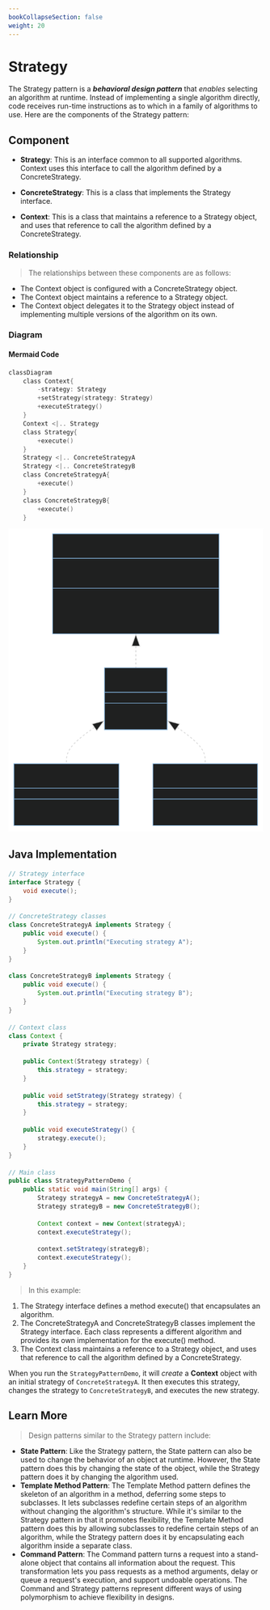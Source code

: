 ```yaml
---
bookCollapseSection: false
weight: 20
---
```


# Strategy

The Strategy pattern is a ***behavioral design pattern*** that *enables* selecting an algorithm at runtime. Instead of implementing a single algorithm directly, code receives run-time instructions as to which in a family of algorithms to use. Here are the components of the Strategy pattern:

## Component

- **Strategy**: This is an interface common to all supported algorithms. Context uses this interface to call the algorithm defined by a ConcreteStrategy.

- **ConcreteStrategy**: This is a class that implements the Strategy interface.

- **Context**: This is a class that maintains a reference to a Strategy object, and uses that reference to call the algorithm defined by a ConcreteStrategy.
  
### Relationship

> The relationships between these components are as follows:

- The Context object is configured with a ConcreteStrategy object.
- The Context object maintains a reference to a Strategy object.
- The Context object delegates it to the Strategy object instead of implementing multiple versions of the algorithm on its own.

### Diagram

#### Mermaid Code

```c
classDiagram
    class Context{
        -strategy: Strategy
        +setStrategy(strategy: Strategy)
        +executeStrategy()
    }
    Context <|.. Strategy
    class Strategy{
        +execute()
    }
    Strategy <|.. ConcreteStrategyA
    Strategy <|.. ConcreteStrategyB
    class ConcreteStrategyA{
        +execute()
    }
    class ConcreteStrategyB{
        +execute()
    }
```

![stategy-pattern](https://raw.githubusercontent.com/benjipeng/assets/main/rc/book/designpatterns/strategy-pattern.svg)

## Java Implementation

```java
// Strategy interface
interface Strategy {
    void execute();
}

// ConcreteStrategy classes
class ConcreteStrategyA implements Strategy {
    public void execute() {
        System.out.println("Executing strategy A");
    }
}

class ConcreteStrategyB implements Strategy {
    public void execute() {
        System.out.println("Executing strategy B");
    }
}

// Context class
class Context {
    private Strategy strategy;

    public Context(Strategy strategy) {
        this.strategy = strategy;
    }

    public void setStrategy(Strategy strategy) {
        this.strategy = strategy;
    }

    public void executeStrategy() {
        strategy.execute();
    }
}

// Main class
public class StrategyPatternDemo {
    public static void main(String[] args) {
        Strategy strategyA = new ConcreteStrategyA();
        Strategy strategyB = new ConcreteStrategyB();

        Context context = new Context(strategyA);
        context.executeStrategy();

        context.setStrategy(strategyB);
        context.executeStrategy();
    }
}
```

> In this example:

1. The Strategy interface defines a method execute() that encapsulates an algorithm.
2. The ConcreteStrategyA and ConcreteStrategyB classes implement the Strategy interface. Each class represents a different algorithm and provides its own implementation for the execute() method.
3. The Context class maintains a reference to a Strategy object, and uses that reference to call the algorithm defined by a ConcreteStrategy.

When you run the `StrategyPatternDemo`, it will *create* a **Context** object with an initial strategy of `ConcreteStrategyA`. It then executes this strategy, changes the strategy to `ConcreteStrategyB`, and executes the new strategy.

## Learn More

> Design patterns similar to the Strategy pattern include:

- **State Pattern**: Like the Strategy pattern, the State pattern can also be used to change the behavior of an object at runtime. However, the State pattern does this by changing the state of the object, while the Strategy pattern does it by changing the algorithm used.
- **Template Method Pattern**: The Template Method pattern defines the skeleton of an algorithm in a method, deferring some steps to subclasses. It lets subclasses redefine certain steps of an algorithm without changing the algorithm's structure. While it's similar to the Strategy pattern in that it promotes flexibility, the Template Method pattern does this by allowing subclasses to redefine certain steps of an algorithm, while the Strategy pattern does it by encapsulating each algorithm inside a separate class.
- **Command Pattern**: The Command pattern turns a request into a stand-alone object that contains all information about the request. This transformation lets you pass requests as a method arguments, delay or queue a request's execution, and support undoable operations. The Command and Strategy patterns represent different ways of using polymorphism to achieve flexibility in designs.
